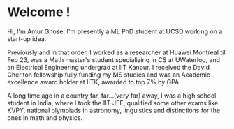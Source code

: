 # Welcome !

Hi, I'm Amur Ghose. I'm presently a ML PhD student at UCSD working on a start-up idea.

Previously and in that order, I worked as a researcher at Huawei Montreal till Feb 23, was a Math master's student specializing in CS at UWaterloo, and an Electrical Engineering undergrad at IIT Kanpur. I received the David Cheriton fellowship fully funding my MS studies and was an Academic excellence award holder at IITK, awarded to top 7% by GPA. 

A long time ago in a country far, far...(very far) away, I was a high school student in India, where I took the IIT-JEE, qualified some other exams like KVPY, national olympiads in astronomy, linguistics and distinctions for the ones in math and physics.


